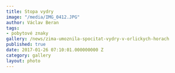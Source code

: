 ```yaml
---
title: Stopa vydry
image: "/media/IMG_0412.JPG"
author: Václav Beran
tags:
- pobytové znaky
gallery: /news/zima-umoznila-spocitat-vydry-v-orlickych-horach
published: true
date: 2017-01-26 07:10:01.000000000 Z
category: gallery
layout: photo
---
```

